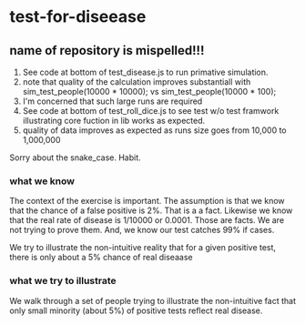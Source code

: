 # test-for-diseease

## name of repository is mispelled!!!

1. See code at bottom of test_disease.js to run primative simulation.
  1. note that quality of the calculation improves substantiall with sim_test_people(10000 * 10000); vs sim_test_people(10000 * 100);
  1. I'm concerned that such large runs are required
1. See code at bottom of test_roll_dice.js to see test w/o test framwork illustrating core fuction in lib works as expected.
  1. quality of data improves as expected as runs size goes from 10,000 to 1,000,000
  
  
  
Sorry about the snake_case. Habit.

### what we know
The context of the exercise is important.
The assumption is that we know that the chance of a false positive is 2%. That is a a fact.
Likewise we know that the real rate of disease is 1/10000 or 0.0001. Those are facts. We are not trying to prove them.
And, we know our test catches 99% if cases.

We try to illustrate the non-intuitive reality that for a given positive test, there is only about a 5% chance of real diseaase

### what we try to illustrate
We walk through a set of people trying to illustrate the non-intuitive fact that only small minority (about 5%) of positive tests reflect real disease.

